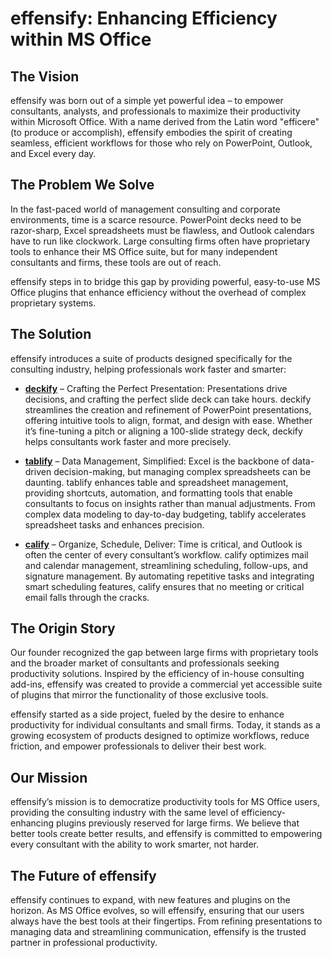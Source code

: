 # effensify: Enhancing Efficiency within MS Office

## The Vision
effensify was born out of a simple yet powerful idea – to empower consultants, analysts, and professionals to maximize their productivity within Microsoft Office. With a name derived from the Latin word "efficere" (to produce or accomplish), effensify embodies the spirit of creating seamless, efficient workflows for those who rely on PowerPoint, Outlook, and Excel every day.

## The Problem We Solve
In the fast-paced world of management consulting and corporate environments, time is a scarce resource. PowerPoint decks need to be razor-sharp, Excel spreadsheets must be flawless, and Outlook calendars have to run like clockwork. Large consulting firms often have proprietary tools to enhance their MS Office suite, but for many independent consultants and firms, these tools are out of reach.

effensify steps in to bridge this gap by providing powerful, easy-to-use MS Office plugins that enhance efficiency without the overhead of complex proprietary systems.

## The Solution
effensify introduces a suite of products designed specifically for the consulting industry, helping professionals work faster and smarter:

- **[deckify](https://github.com/tillmannschatz/deckify/releases/latest)** – Crafting the Perfect Presentation: Presentations drive decisions, and crafting the perfect slide deck can take hours. deckify streamlines the creation and refinement of PowerPoint presentations, offering intuitive tools to align, format, and design with ease. Whether it’s fine-tuning a pitch or aligning a 100-slide strategy deck, deckify helps consultants work faster and more precisely.

- **[tablify](https://github.com/tillmannschatz/tablify/releases/latest)** – Data Management, Simplified: Excel is the backbone of data-driven decision-making, but managing complex spreadsheets can be daunting. tablify enhances table and spreadsheet management, providing shortcuts, automation, and formatting tools that enable consultants to focus on insights rather than manual adjustments. From complex data modeling to day-to-day budgeting, tablify accelerates spreadsheet tasks and enhances precision.

- **[calify](https://github.com/tillmannschatz/calify/releases/latest)** – Organize, Schedule, Deliver: Time is critical, and Outlook is often the center of every consultant’s workflow. calify optimizes mail and calendar management, streamlining scheduling, follow-ups, and signature management. By automating repetitive tasks and integrating smart scheduling features, calify ensures that no meeting or critical email falls through the cracks.

## The Origin Story
Our founder recognized the gap between large firms with proprietary tools and the broader market of consultants and professionals seeking productivity solutions. Inspired by the efficiency of in-house consulting add-ins, effensify was created to provide a commercial yet accessible suite of plugins that mirror the functionality of those exclusive tools.

effensify started as a side project, fueled by the desire to enhance productivity for individual consultants and small firms. Today, it stands as a growing ecosystem of products designed to optimize workflows, reduce friction, and empower professionals to deliver their best work.

## Our Mission
effensify’s mission is to democratize productivity tools for MS Office users, providing the consulting industry with the same level of efficiency-enhancing plugins previously reserved for large firms. We believe that better tools create better results, and effensify is committed to empowering every consultant with the ability to work smarter, not harder.

## The Future of effensify
effensify continues to expand, with new features and plugins on the horizon. As MS Office evolves, so will effensify, ensuring that our users always have the best tools at their fingertips. From refining presentations to managing data and streamlining communication, effensify is the trusted partner in professional productivity.
